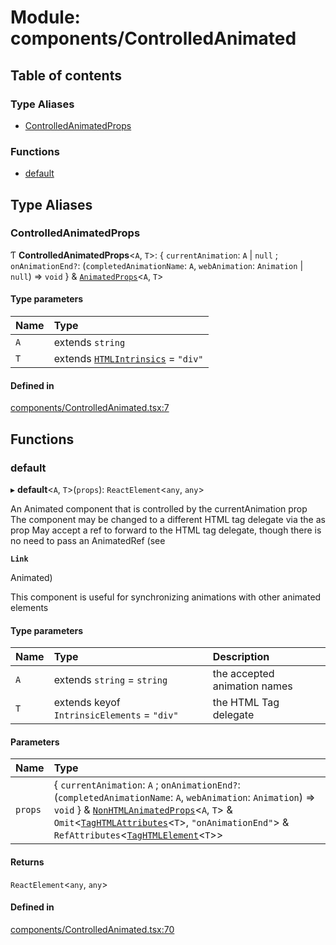 # Module: components/ControlledAnimated

## Table of contents

### Type Aliases

- [ControlledAnimatedProps](../wiki/components.ControlledAnimated#controlledanimatedprops)

### Functions

- [default](../wiki/components.ControlledAnimated#default)

## Type Aliases

### ControlledAnimatedProps

Ƭ **ControlledAnimatedProps**<`A`, `T`\>: { `currentAnimation`: `A` \| ``null`` ; `onAnimationEnd?`: (`completedAnimationName`: `A`, `webAnimation`: `Animation` \| ``null``) => `void`  } & [`AnimatedProps`](../wiki/components.common#animatedprops)<`A`, `T`\>

#### Type parameters

| Name | Type |
| :------ | :------ |
| `A` | extends `string` |
| `T` | extends [`HTMLIntrinsics`](../wiki/components.common#htmlintrinsics) = ``"div"`` |

#### Defined in

[components/ControlledAnimated.tsx:7](https://github.com/tristanjohnson849/react-controlled-animations/blob/2b16b7f/src/components/ControlledAnimated.tsx#L7)

## Functions

### default

▸ **default**<`A`, `T`\>(`props`): `ReactElement`<`any`, `any`\>

An Animated component that is controlled by the currentAnimation prop
The component may be changed to a different HTML tag delegate via the as prop
May accept a ref to forward to the HTML tag delegate, though there is no need to pass an AnimatedRef (see

**`Link`**

Animated)

This component is useful for synchronizing animations with other animated elements

#### Type parameters

| Name | Type | Description |
| :------ | :------ | :------ |
| `A` | extends `string` = `string` | the accepted animation names |
| `T` | extends keyof `IntrinsicElements` = ``"div"`` | the HTML Tag delegate |

#### Parameters

| Name | Type |
| :------ | :------ |
| `props` | { `currentAnimation`: `A` ; `onAnimationEnd?`: (`completedAnimationName`: `A`, `webAnimation`: `Animation`) => `void`  } & [`NonHTMLAnimatedProps`](../wiki/components.common.NonHTMLAnimatedProps)<`A`, `T`\> & `Omit`<[`TagHTMLAttributes`](../wiki/components.common#taghtmlattributes)<`T`\>, ``"onAnimationEnd"``\> & `RefAttributes`<[`TagHTMLElement`](../wiki/components.common#taghtmlelement)<`T`\>\> |

#### Returns

`ReactElement`<`any`, `any`\>

#### Defined in

[components/ControlledAnimated.tsx:70](https://github.com/tristanjohnson849/react-controlled-animations/blob/2b16b7f/src/components/ControlledAnimated.tsx#L70)
